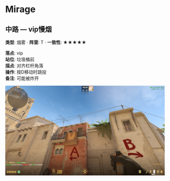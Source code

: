 # Mirage

## 中路 — vip慢烟
**类型**: 烟雾  ·  **阵营**: T  ·  **一致性**: ★★★★★

**落点**: vip  
**站位**: 垃圾桶前  
**描点**: 对齐栏杆角落  
**操作**: 按D移动时跳投  
**备注**: 可能被炸开

![描点](assets/730_20250924045421_1.png)

